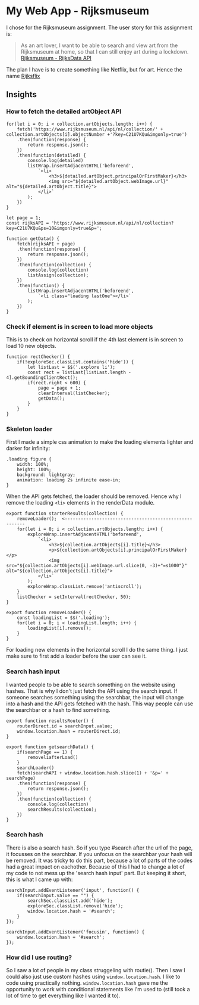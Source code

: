 # My Web App - Rijksmuseum

I chose for the Rijksmuseum assignment. The user story for this assignment is:
> As an art lover, I want to be able to search and view art from the Rijksmuseum at home, so that I can still enjoy art during a lockdown. [Rijksmuseum - RijksData API](https://data.rijksmuseum.nl/object-metadata/)

The plan I have is to create something like Netflix, but for art. Hence the name [Rijksflix](https://juliandecloe.github.io/Rijksflix/spa/)

## Insights

### How to fetch the detailed artObject API
```
for(let i = 0; i < collection.artObjects.length; i++) {
	fetch('https://www.rijksmuseum.nl/api/nl/collection/' + collection.artObjects[i].objectNumber +'?key=C21U7KQu&imgonly=true')
	.then(function(response) {
		return response.json();
	})
	.then(function(detailed) {
		console.log(detailed)
		listWrap.insertAdjacentHTML('beforeend', 
			`<li>
				<h3>${detailed.artObject.principalOrFirstMaker}</h3>
				<img src="${detailed.artObject.webImage.url}" alt="${detailed.artObject.title}">
			</li>`
		);	
	})
}
```

```
let page = 1;
const rijksAPI = 'https://www.rijksmuseum.nl/api/nl/collection?key=C21U7KQu&ps=10&imgonly=true&p=';

function getData() {
    fetch(rijksAPI + page)
    .then(function(response) {
        return response.json();
    })
    .then(function(collection) {
        console.log(collection)
        listAssign(collection);
    })
    .then(function() {
        listWrap.insertAdjacentHTML('beforeend', 
            `<li class="loading lastOne"></li>`
        );	
    })
}

```

### Check if element is in screen to load more objects

This is to check on horizontal scroll if the 4th last element is in screen to load 10 new objects.

```
function rectChecker() {
    if(!exploreSec.classList.contains('hide')) {
        let listLast = $$('.explore li');
        const rect = listLast[listLast.length - 4].getBoundingClientRect();
        if(rect.right < 600) {
            page = page + 1;
            clearInterval(listChecker);
            getData();
        }
    }
}
```

### Skeleton loader

First I made a simple css animation to make the loading elements lighter and darker for infinity:

```
.loading figure {
	width: 100%;
	height: 100%;
	background: lightgray;
	animation: loading 2s infinite ease-in;
}
```

When the API gets fetched, the loader should be removed. Hence why I remove the loading `<li>` elements in the renderData module.

```
export function starterResults(collection) {
    removeLoader();  <-------------------------------------------------------
    for(let i = 0; i < collection.artObjects.length; i++) {
        exploreWrap.insertAdjacentHTML('beforeend', 
            `<li>
                <h3>${collection.artObjects[i].title}</h3>
                <p>${collection.artObjects[i].principalOrFirstMaker}</p>
                <img src="${collection.artObjects[i].webImage.url.slice(0, -3)+"=s1000"}" alt="${collection.artObjects[i].title}">
            </li>`
        );
        exploreWrap.classList.remove('antiscroll');
    }
    listChecker = setInterval(rectChecker, 50);
}

export function removeLoader() {
    const loadingList = $$('.loading');
    for(let i = 0; i < loadingList.length; i++) {
        loadingList[i].remove();
    }
}
```

For loading new elements in the horizontal scroll I do the same thing. I just make sure to first add a loader before the user can see it.


### Search hash input

I wanted people to be able to search something on the website using hashes. That is why I don't just fetch the API using the search input. If someone searches something using the searchbar, the input will change into a hash and the API gets fetched with the hash. This way people can use the searchbar or a hash to find something.

```
export function resultsRouter() {
    routerDirect.id = searchInput.value;
    window.location.hash = routerDirect.id;
}

export function getsearchData() {
    if(searchPage == 1) {
        removeliafterLoad()
    }
    searchLoader()
    fetch(searchAPI + window.location.hash.slice(1) + '&p=' + searchPage)
    .then(function(response) {
        return response.json();
    })
    .then(function(collection) {
        console.log(collection)
        searchResults(collection);
    })
}
```

### Search hash

There is also a search hash. So if you type #search after the url of the page, it focusses on the searchbar. If you unfocus on the searchbar your hash will be removed. It was tricky to do this part, because a lot of parts of the codes had a great impact on eachother. Because of this I had to change a lot of my code to not mess up the 'search hash input' part. But keeping it short, this is what I came up with:

```
searchInput.addEventListener('input', function() {
	if(searchInput.value == "") {
		searchSec.classList.add('hide');
		exploreSec.classList.remove('hide');
		window.location.hash = '#search';
	}
});

searchInput.addEventListener('focusin', function() {
	window.location.hash = '#search';
});
```

### How did I use routing?

So I saw a lot of people in my class struggeling with routie(). Then I saw I could also just use custom hashes using `window.location.hash`. I like to code using practically nothing. `window.location.hash` gave me the opportunity to work with conditional statements like I'm used to (still took a lot of time to get everything like I wanted it to).